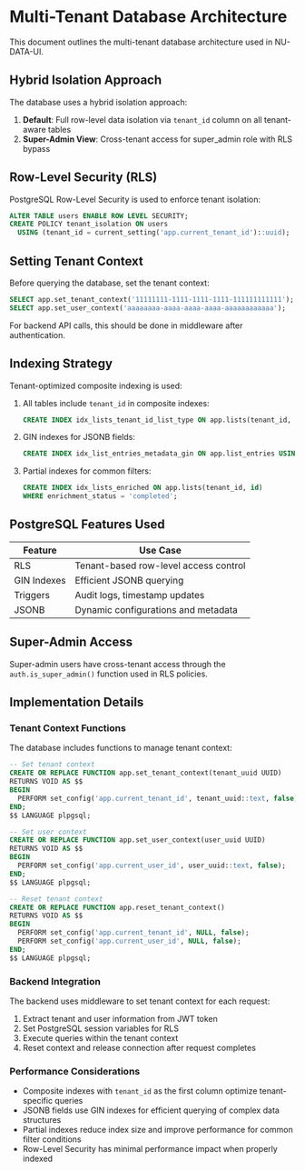 # Multi-Tenant Database Architecture

This document outlines the multi-tenant database architecture used in NU-DATA-UI.

## Hybrid Isolation Approach

The database uses a hybrid isolation approach:

1. **Default**: Full row-level data isolation via `tenant_id` column on all tenant-aware tables
2. **Super-Admin View**: Cross-tenant access for super_admin role with RLS bypass

## Row-Level Security (RLS)

PostgreSQL Row-Level Security is used to enforce tenant isolation:

```sql
ALTER TABLE users ENABLE ROW LEVEL SECURITY;
CREATE POLICY tenant_isolation ON users
  USING (tenant_id = current_setting('app.current_tenant_id')::uuid);
```

## Setting Tenant Context

Before querying the database, set the tenant context:

```sql
SELECT app.set_tenant_context('11111111-1111-1111-1111-111111111111');
SELECT app.set_user_context('aaaaaaaa-aaaa-aaaa-aaaa-aaaaaaaaaaaa');
```

For backend API calls, this should be done in middleware after authentication.

## Indexing Strategy

Tenant-optimized composite indexing is used:

1. All tables include `tenant_id` in composite indexes:
   ```sql
   CREATE INDEX idx_lists_tenant_id_list_type ON app.lists(tenant_id, list_type);
   ```

2. GIN indexes for JSONB fields:
   ```sql
   CREATE INDEX idx_list_entries_metadata_gin ON app.list_entries USING GIN (metadata);
   ```

3. Partial indexes for common filters:
   ```sql
   CREATE INDEX idx_lists_enriched ON app.lists(tenant_id, id)
   WHERE enrichment_status = 'completed';
   ```

## PostgreSQL Features Used

| Feature | Use Case |
|---------|----------|
| RLS | Tenant-based row-level access control |
| GIN Indexes | Efficient JSONB querying |
| Triggers | Audit logs, timestamp updates |
| JSONB | Dynamic configurations and metadata |

## Super-Admin Access

Super-admin users have cross-tenant access through the `auth.is_super_admin()` function used in RLS policies.

## Implementation Details

### Tenant Context Functions

The database includes functions to manage tenant context:

```sql
-- Set tenant context
CREATE OR REPLACE FUNCTION app.set_tenant_context(tenant_uuid UUID)
RETURNS VOID AS $$
BEGIN
  PERFORM set_config('app.current_tenant_id', tenant_uuid::text, false);
END;
$$ LANGUAGE plpgsql;

-- Set user context
CREATE OR REPLACE FUNCTION app.set_user_context(user_uuid UUID)
RETURNS VOID AS $$
BEGIN
  PERFORM set_config('app.current_user_id', user_uuid::text, false);
END;
$$ LANGUAGE plpgsql;

-- Reset tenant context
CREATE OR REPLACE FUNCTION app.reset_tenant_context()
RETURNS VOID AS $$
BEGIN
  PERFORM set_config('app.current_tenant_id', NULL, false);
  PERFORM set_config('app.current_user_id', NULL, false);
END;
$$ LANGUAGE plpgsql;
```

### Backend Integration

The backend uses middleware to set tenant context for each request:

1. Extract tenant and user information from JWT token
2. Set PostgreSQL session variables for RLS
3. Execute queries within the tenant context
4. Reset context and release connection after request completes

### Performance Considerations

- Composite indexes with `tenant_id` as the first column optimize tenant-specific queries
- JSONB fields use GIN indexes for efficient querying of complex data structures
- Partial indexes reduce index size and improve performance for common filter conditions
- Row-Level Security has minimal performance impact when properly indexed
